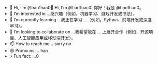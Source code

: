 
- 👋 Hi, I’m @hao1hao0👋 Hi, I’m @hao1hao0: 你好！我是 @hao1hao0。
- 👀 I’m interested in ...感兴趣（例如，机器学习、游戏开发或书法）。
- 🌱 I’m currently learning ...我正在学习 ...（例如，Python、前端开发或深度学习）。
- 💞️ I’m looking to collaborate on ...我希望能在 ... 上展开合作（例如，开源项目、人工智能应用或移动端开发）。
- 📫 How to reach me ...sorry no
- 😄 Pronouns: ...hao
- ⚡ Fun fact: ...0

<!---
hao1hao0/hao1hao0 is a ✨ special ✨ repository because its `README.md` (this file) appears on your GitHub profile.
You can click the Preview link to take a look at your changes.
--->
